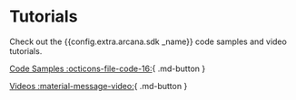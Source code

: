 # Tutorials

Check out the {{config.extra.arcana.sdk _name}} code samples and video tutorials.

[Code Samples :octicons-file-code-16:](./code_samples/index.md){ .md-button }

[Videos :material-message-video:](./videos/index.md){ .md-button }